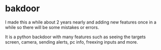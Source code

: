 # bakdoor
I made this a while about 2 years nearly and adding new features once in a while so there will be some mistakes or errors.

It is a python backdoor with many features such as seeing the targets screen, camera, sending alerts, pc info, freexing inputs and more.
